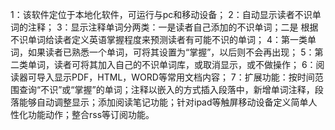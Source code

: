 <!---
markmeta_author: wongoo
markmeta_date: 2012-02-17 17:07:03+00:00
slug: idea-reader-for-english-learner
markmeta_title: IDEA:给英文学习者的阅读器
wordpress_id: 198
markmeta_categories: Inspiration
markmeta_tags: idea,invocation
-->


1：该软件定位于本地化软件，可运行与pc和移动设备；
2：自动显示读者不识单词的注释；
3：显示注释单词分两类：一是读者自己添加的不识单词；二是
根据不识单词给读者定义英语掌握程度来预测读者有可能不识的单词；
4：第一类单词，如果读者已熟悉一个单词，可将其设置为“掌握”，以后则不会再出现；
5：第二类单词，读者可将其加入自己的不识单词库，或取消显示，或不做操作；
6：阅读器可导入显示PDF，HTML，WORD等常用文档内容；
7：扩展功能：按时间范围查询“不识”或“掌握”的单词；注释以嵌入的方式插入段落中，新增单词注释，段落能够自动调整显示；添加阅读笔记功能；针对ipad等触屏移动设备定义简单人性化功能动作；整合rss等订阅功能。

